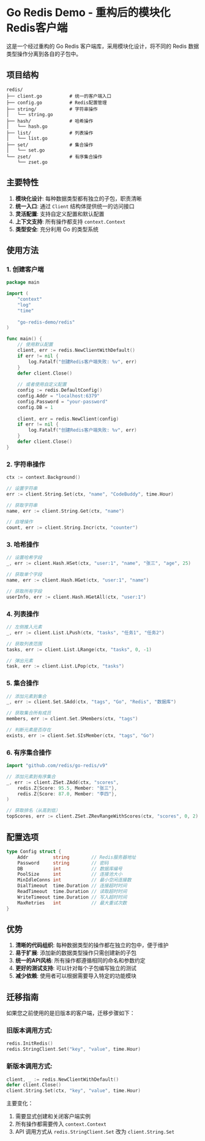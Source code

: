 # Go Redis Demo - 重构后的模块化Redis客户端

这是一个经过重构的 Go Redis 客户端库，采用模块化设计，将不同的 Redis 数据类型操作分离到各自的子包中。

## 项目结构

```
redis/
├── client.go          # 统一的客户端入口
├── config.go          # Redis配置管理
├── string/            # 字符串操作
│   └── string.go
├── hash/              # 哈希操作
│   └── hash.go
├── list/              # 列表操作
│   └── list.go
├── set/               # 集合操作
│   └── set.go
└── zset/              # 有序集合操作
    └── zset.go
```

## 主要特性

1. **模块化设计**: 每种数据类型都有独立的子包，职责清晰
2. **统一入口**: 通过 `Client` 结构体提供统一的访问接口
3. **灵活配置**: 支持自定义配置和默认配置
4. **上下文支持**: 所有操作都支持 `context.Context`
5. **类型安全**: 充分利用 Go 的类型系统

## 使用方法

### 1. 创建客户端

```go
package main

import (
    "context"
    "log"
    "time"
    
    "go-redis-demo/redis"
)

func main() {
    // 使用默认配置
    client, err := redis.NewClientWithDefault()
    if err != nil {
        log.Fatalf("创建Redis客户端失败: %v", err)
    }
    defer client.Close()
    
    // 或者使用自定义配置
    config := redis.DefaultConfig()
    config.Addr = "localhost:6379"
    config.Password = "your-password"
    config.DB = 1
    
    client, err = redis.NewClient(config)
    if err != nil {
        log.Fatalf("创建Redis客户端失败: %v", err)
    }
    defer client.Close()
}
```

### 2. 字符串操作

```go
ctx := context.Background()

// 设置字符串
err := client.String.Set(ctx, "name", "CodeBuddy", time.Hour)

// 获取字符串
name, err := client.String.Get(ctx, "name")

// 自增操作
count, err := client.String.Incr(ctx, "counter")
```

### 3. 哈希操作

```go
// 设置哈希字段
_, err := client.Hash.HSet(ctx, "user:1", "name", "张三", "age", 25)

// 获取单个字段
name, err := client.Hash.HGet(ctx, "user:1", "name")

// 获取所有字段
userInfo, err := client.Hash.HGetAll(ctx, "user:1")
```

### 4. 列表操作

```go
// 左侧推入元素
_, err := client.List.LPush(ctx, "tasks", "任务1", "任务2")

// 获取列表范围
tasks, err := client.List.LRange(ctx, "tasks", 0, -1)

// 弹出元素
task, err := client.List.LPop(ctx, "tasks")
```

### 5. 集合操作

```go
// 添加元素到集合
_, err := client.Set.SAdd(ctx, "tags", "Go", "Redis", "数据库")

// 获取集合所有成员
members, err := client.Set.SMembers(ctx, "tags")

// 判断元素是否存在
exists, err := client.Set.SIsMember(ctx, "tags", "Go")
```

### 6. 有序集合操作

```go
import "github.com/redis/go-redis/v9"

// 添加元素到有序集合
_, err := client.ZSet.ZAdd(ctx, "scores", 
    redis.Z{Score: 95.5, Member: "张三"},
    redis.Z{Score: 87.0, Member: "李四"},
)

// 获取排名（从高到低）
topScores, err := client.ZSet.ZRevRangeWithScores(ctx, "scores", 0, 2)
```

## 配置选项

```go
type Config struct {
    Addr         string        // Redis服务器地址
    Password     string        // 密码
    DB           int           // 数据库编号
    PoolSize     int           // 连接池大小
    MinIdleConns int           // 最小空闲连接数
    DialTimeout  time.Duration // 连接超时时间
    ReadTimeout  time.Duration // 读取超时时间
    WriteTimeout time.Duration // 写入超时时间
    MaxRetries   int           // 最大重试次数
}
```

## 优势

1. **清晰的代码组织**: 每种数据类型的操作都在独立的包中，便于维护
2. **易于扩展**: 添加新的数据类型操作只需创建新的子包
3. **统一的API风格**: 所有操作都遵循相同的命名和参数约定
4. **更好的测试支持**: 可以针对每个子包编写独立的测试
5. **减少依赖**: 使用者可以根据需要导入特定的功能模块

## 迁移指南

如果您之前使用的是旧版本的客户端，迁移步骤如下：

### 旧版本调用方式:
```go
redis.InitRedis()
redis.StringClient.Set("key", "value", time.Hour)
```

### 新版本调用方式:
```go
client, _ := redis.NewClientWithDefault()
defer client.Close()
client.String.Set(ctx, "key", "value", time.Hour)
```

主要变化：
1. 需要显式创建和关闭客户端实例
2. 所有操作都需要传入 `context.Context`
3. API 调用方式从 `redis.StringClient.Set` 改为 `client.String.Set`